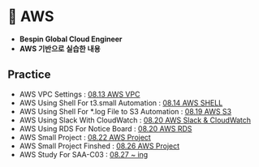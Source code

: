 # 📗 AWS
- **Bespin Global Cloud Engineer**
- **AWS 기반으로 실습한 내용**
## Practice
- AWS VPC Settings : [08.13 AWS VPC](practice/01_AWS.md)
- AWS Using Shell For t3.small Automation : [08.14 AWS SHELL](practice/02_AWS.md)
- AWS Using Shell For *.log File to S3 Automation : [08.19 AWS S3](practice/03_AWS.md)
- AWS Using Slack With CloudWatch : [08.20 AWS Slack & CloudWatch](practice/04_AWS.md)
- AWS Using RDS For Notice Board : [08.20 AWS RDS](practice/05_AWS.md)
- AWS Small Project : [08.22 AWS Project](practice/06_AWS.md)
- AWS Small Project Finshed : [08.26 AWS Project](practice/07_AWS.md)
- AWS Study For SAA-C03 : [08.27 ~ ing](https://www.notion.so/psjrepository/SAA-2603d86ddbdc80829dbbdf0dea2ba496)